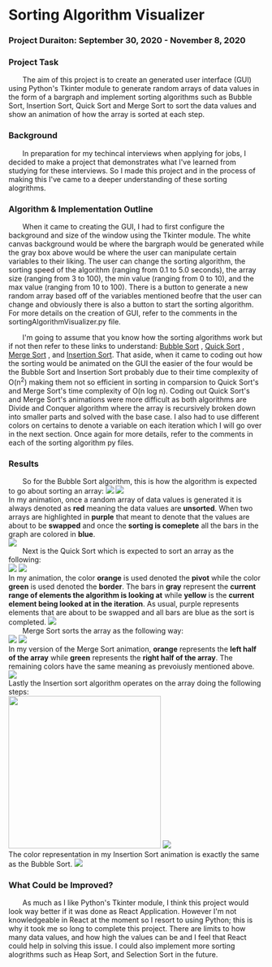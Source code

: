 # Sorting Algorithm Visualizer

### Project Duraiton: September 30, 2020 - November 8, 2020 

### Project Task
&nbsp;&nbsp;&nbsp;&nbsp;&nbsp;&nbsp; The aim of this project is to create an generated user interface (GUI) using Python's Tkinter module to generate random arrays of data values in the form of a bargraph and implement sorting algorithms such as Bubble Sort, Insertion Sort, Quick Sort and Merge Sort to sort the data values and show an animation of how the array is sorted at each step.  

### Background
&nbsp;&nbsp;&nbsp;&nbsp;&nbsp;&nbsp; In preparation for my techincal interviews when applying for jobs, I decided to make a project that demonstrates what I've learned from studying for these interviews. So I made this project and in the process of making this I've came to a deeper understanding of these sorting alogrithms. 

### Algorithm & Implementation Outline
&nbsp;&nbsp;&nbsp;&nbsp;&nbsp;&nbsp; When it came to creating the GUI, I had to first configure the background and size of the window using the Tkinter module. The white canvas background would be where the bargraph would be generated while the gray box above would be where the user can manipulate certain variables to their liking. The user can change the sorting algorithm, the sorting speed of the algorithm (ranging from 0.1 to 5.0 seconds), the array size (ranging from 3 to 100), the min value (ranging from 0 to 10), and the max value (ranging from 10 to 100). There is a button to generate a new random array based off of the variables mentioned beofre that the user can change and obviously there is also a button to start the sorting algorithm. For more details on the creation of GUI, refer to the comments in the sortingAlgorithmVisualizer.py file. 

&nbsp;&nbsp;&nbsp;&nbsp;&nbsp;&nbsp; I'm going to assume that you know how the sorting algorithms work but if not then refer to these links to understand: [Bubble Sort](https://www.geeksforgeeks.org/bubble-sort/) , [Quick Sort](https://www.geeksforgeeks.org/quick-sort/) , [Merge Sort](https://www.geeksforgeeks.org/merge-sort/) , and [Insertion Sort](https://www.geeksforgeeks.org/insertion-sort/). That aside, when it came to coding out how the sorting would be animated on the GUI the easier of the four would be the Bubble Sort and Insertion Sort probably due to their time complexity of O(n<sup>2</sup>) making them not so efficient in sorting in comparsion to Quick Sort's and Merge Sort's time complexity of O(n log n). Coding out Quick Sort's and Merge Sort's animations were more difficult as both algorithms are Divide and Conquer algorithm where the array is recursively broken down into smaller parts and solved with the base case. I also had to use different colors on certains to denote a variable on each iteration which I will go over in the next section. Once again for more details, refer to the comments in each of the sorting algorithm py files.  

### Results
&nbsp;&nbsp;&nbsp;&nbsp;&nbsp;&nbsp; So for the Bubble Sort algorithm, this is how the algorithm is expected to go about sorting an array: 
 <img src="https://upload.wikimedia.org/wikipedia/commons/5/54/Sorting_bubblesort_anim.gif"  />  <img src="https://upload.wikimedia.org/wikipedia/commons/0/06/Bubble-sort.gif" />  \
In my animation, once a random array of data values is generated it is always denoted as **red** meaning the data values are **unsorted**. When two arrays are highlighted in **purple** that meant to denote that the values are about to be **swapped** and once the **sorting is comeplete** all the bars in the graph are colored in **blue**. \
<img src="https://github.com/jsantana21/Sorting-Algorithm-Visualizer/blob/main/sort%20animation%20gifs/Bubble%20Sort%20.gif"  />   \
&nbsp;&nbsp;&nbsp;&nbsp;&nbsp;&nbsp; Next is the Quick Sort which is expected to sort an array as the following: \
<img src="https://upload.wikimedia.org/wikipedia/commons/6/6a/Sorting_quicksort_anim.gif"  />  <img src="https://upload.wikimedia.org/wikipedia/commons/9/9c/Quicksort-example.gif" />  \
In my animation, the color **orange** is used denoted the **pivot** while the color **green** is used denoted the **border**. The bars in **gray** represent the **current range of elements the algorithm is looking at** while **yellow** is the **current element being looked at in the iteration**. As usual, purple represents elements that are about to be swapped and all bars are blue as the sort is completed. 
<img src="https://github.com/jsantana21/Sorting-Algorithm-Visualizer/blob/main/sort%20animation%20gifs/Quick%20Sort.gif"  />   \
&nbsp;&nbsp;&nbsp;&nbsp;&nbsp;&nbsp; Merge Sort sorts the array as the following way: \
<img src="https://codepumpkin.com/wp-content/uploads/2017/10/MergeSort_worst_case.gif"  />  <img src="https://upload.wikimedia.org/wikipedia/commons/c/cc/Merge-sort-example-300px.gif" />  \
In my version of the Merge Sort animation, **orange** represents the **left half of the array** while **green** represents the **right half of the array**. The remaining colors have the same meaning as prevoiusly mentioned above. \
<img src="https://github.com/jsantana21/Sorting-Algorithm-Visualizer/blob/main/sort%20animation%20gifs/Merge%20Sort.gif"  />   \
Lastly the Insertion sort algorithm operates on the array doing the following steps: \
<img src="https://tutorialsbookmarks.com/wp-content/uploads/2019/08/Insertion-sort.gif" width="300" height="300" />  <img src="https://upload.wikimedia.org/wikipedia/commons/9/9c/Insertion-sort-example.gif" />  \
The color representation in my Insertion Sort animation is exactly the same as the Bubble Sort.
<img src="https://github.com/jsantana21/Sorting-Algorithm-Visualizer/blob/main/sort%20animation%20gifs/Insertion%20Sort.gif"  />  


### What Could be Improved?
&nbsp;&nbsp;&nbsp;&nbsp;&nbsp;&nbsp; As much as I like Python's Tkinter module, I think this project would look way better if it was done as React Application. However I'm not knowledgeable in React at the moment so I resort to using Python; this is why it took me so long to complete this project. There are limits to how many data values, and how high the values can be and I feel that React could help in solving this issue. I could also implement more sorting alogrithms such as Heap Sort, and Selection Sort in the future. 
